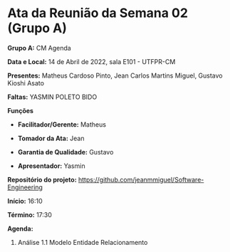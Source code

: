 # Ata da Reunião da Semana 02 (Grupo A)

**Grupo A:** CM Agenda 

**Data e Local:** 14 de Abril de 2022, sala E101 - UTFPR-CM 

**Presentes:** Matheus Cardoso Pinto, Jean Carlos Martins Miguel, Gustavo Kioshi Asato

**Faltas:** YASMIN POLETO BIDO

**Funções**

- **Facilitador/Gerente:** Matheus

- **Tomador da Ata:** Jean

- **Garantia de Qualidade:** Gustavo

- **Apresentador:** Yasmin

**Repositório do projeto:** https://github.com/jeanmmiguel/Software-Engineering

**Início:** 16:10

**Término:** 17:30

**Agenda:**

1. Análise
1.1 Modelo Entidade Relacionamento

